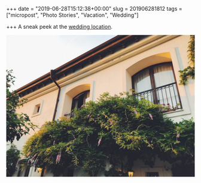 +++
date = "2019-06-28T15:12:38+00:00"
slug = 201906281812
tags = ["micropost", "Photo Stories", "Vacation", "Wedding"]

+++
A sneak peek at the [wedding location](https://www.booking.com/hotel/bg/vilarte.html?aid=356980).

![](/images/2019/07/074E179E-4AC2-4E86-810D-E1306CF889D9.jpg)